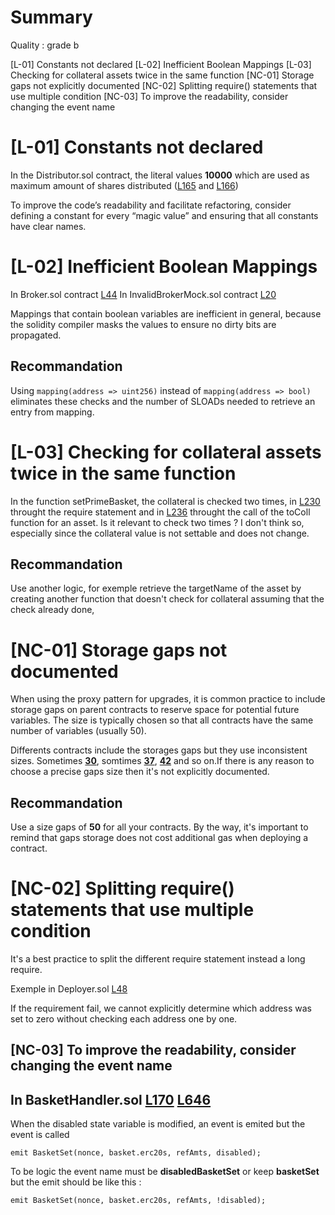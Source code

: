# Summary

Quality : grade b

[L-01] Constants not declared
[L-02] Inefficient Boolean Mappings
[L-03] Checking for collateral assets twice in the same function
[NC-01] Storage gaps not explicitly documented
[NC-02] Splitting require() statements that use multiple condition
[NC-03] To improve the readability, consider changing the event name

# [L-01] Constants not declared

In the Distributor.sol contract, the literal values **10000** which are used as maximum amount of shares distributed ([L165](https://github.com/reserve-protocol/protocol/blob/df7ecadc2bae74244ace5e8b39e94bc992903158/contracts/p1/Distributor.sol#L165) and [L166](https://github.com/reserve-protocol/protocol/blob/df7ecadc2bae74244ace5e8b39e94bc992903158/contracts/p1/Distributor.sol#L166))

To improve the code’s readability and facilitate refactoring, consider defining a constant for every “magic value” and ensuring that all constants have clear names.

# [L-02] Inefficient Boolean Mappings

In Broker.sol contract [L44](https://github.com/reserve-protocol/protocol/blob/df7ecadc2bae74244ace5e8b39e94bc992903158/contracts/p1/Broker.sol#L44)
In InvalidBrokerMock.sol contract [L20](https://github.com/reserve-protocol/protocol/blob/df7ecadc2bae74244ace5e8b39e94bc992903158/contracts/plugins/mocks/InvalidBrokerMock.sol#L20)

Mappings that contain boolean variables are inefficient in general, because the solidity compiler 
masks the values to ensure no dirty bits are propagated.

## Recommandation

Using `mapping(address => uint256)` instead of `mapping(address => bool)` eliminates these checks 
and the number of SLOADs needed to retrieve an entry from mapping.

# [L-03] Checking for collateral assets twice in the same function

In the function setPrimeBasket, the collateral is checked two times, in [L230](https://github.com/reserve-protocol/protocol/blob/df7ecadc2bae74244ace5e8b39e94bc992903158/contracts/p1/BasketHandler.sol#L230) throught the require statement and in [L236](https://github.com/reserve-protocol/protocol/blob/df7ecadc2bae74244ace5e8b39e94bc992903158/contracts/p1/BasketHandler.sol#L236) throught the call of the toColl function for an asset. Is it relevant to check two times ? I don't think so, especially since the collateral value is not settable and does not change.

## Recommandation

Use another logic, for exemple retrieve the targetName of the asset by creating another function that doesn't check for collateral assuming that the check already done,
# [NC-01] Storage gaps not documented

When using the proxy pattern for upgrades, it is common practice to include storage gaps on parent contracts to reserve space for potential future variables. The size is typically chosen so that all contracts have the same number of variables (usually 50).

Differents contracts include the storages gaps but they use inconsistent sizes. Sometimes [**30**](https://github.com/reserve-protocol/protocol/blob/df7ecadc2bae74244ace5e8b39e94bc992903158/contracts/p1/StRSR.sol#L839), somtimes [**37**](https://github.com/reserve-protocol/protocol/blob/df7ecadc2bae74244ace5e8b39e94bc992903158/contracts/p1/RToken.sol#L845), [**42**](https://github.com/reserve-protocol/protocol/blob/df7ecadc2bae74244ace5e8b39e94bc992903158/contracts/p1/BasketHandler.sol#L738) and so on.If there is any reason to choose a precise gaps size then it's not explicitly documented.

## Recommandation

Use a size gaps of **50** for all your contracts. By the way, it's important to remind that gaps storage does not cost additional gas when deploying a contract.

# [NC-02] Splitting require() statements that use multiple condition

It's a best practice to split the different require statement instead a long require.

Exemple in Deployer.sol [L48](https://github.com/reserve-protocol/protocol/blob/df7ecadc2bae74244ace5e8b39e94bc992903158/contracts/p1/Deployer.sol#L48)

If the requirement fail, we cannot explicitly determine which address was set to zero without 
checking each address one by one.


## [NC-03] To improve the readability, consider changing the event name

## In BasketHandler.sol [L170](https://github.com/reserve-protocol/protocol/blob/df7ecadc2bae74244ace5e8b39e94bc992903158/contracts/p1/BasketHandler.sol#L170) [L646](https://github.com/reserve-protocol/protocol/blob/df7ecadc2bae74244ace5e8b39e94bc992903158/contracts/p1/BasketHandler.sol#L646)

When the disabled state variable is modified, an event is emited but the event is called

```solidity 
emit BasketSet(nonce, basket.erc20s, refAmts, disabled);
```

To be logic the event name must be **disabledBasketSet** or keep **basketSet** but the emit should
be like this :

```solidity 
emit BasketSet(nonce, basket.erc20s, refAmts, !disabled);
```